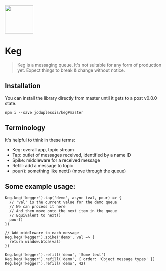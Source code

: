 
<img src="https://joduplessis-keg.s3-us-west-2.amazonaws.com/barrel.svg" width="90" height="90">

# Keg

> Keg is a messaging queue. It's not suitable for any form of production yet. Expect things to break & change without notice.

## Installation
You can install the library directly from master until it gets to a post v0.0.0 state.
```
npm i --save joduplessis/keg#master
```

## Terminology
It's helpful to think in these terms:
- Keg: overall app, topic stream
- Tap: outlet of messages received, identified by a name ID
- Spike: middleware for a received message
- Refill: add a message to topic
- pour(): something like next() (move through the queue)

## Some example usage:
```
Keg.keg('kegger').tap('demo', async (val, pour) => {
  // 'val' is the current value for the demo queue
  // We can process it here
  // And then move onto the next item in the queue
  // Equivalent to next()
  pour()
})

// Add middleware to each message
Keg.keg('kegger').spike('demo', val => {
  return window.btoa(val)
})

Keg.keg('kegger').refill('demo', 'Some text')
Keg.keg('kegger').refill('demo', { order: 'Object message types' })
Keg.keg('kegger').refill('demo', 42)

```
